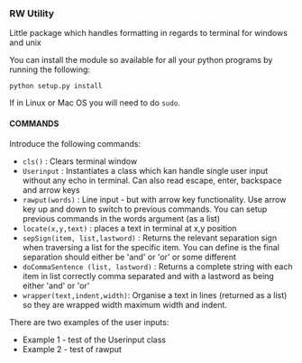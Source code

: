 ### RW Utility ###
Little package which handles formatting in regards to terminal for windows and unix

You can install the module so available for all your python programs by running the following:

`python setup.py install`

If in Linux or Mac OS you will need to do `sudo`.

#### COMMANDS
Introduce the following commands:

 * `cls()` : Clears terminal window
 * `Userinput` : Instantiates a class which kan handle single user input without any echo in terminal. Can also read escape, enter, backspace and arrow keys
 * `rawput(words)` : Line input - but with arrow key functionality. Use arrow key up and down to switch to previous commands. You can setup previous commands in the words argument (as a list)
 * `locate(x,y,text)` : places a text in terminal at x,y position
 * `sepSign(item, list,lastword)` : Returns the relevant separation sign when traversing a list for the specific item. You can define is the final separation should either be 'and' or 'or' or some different
 * `doCommaSentence (list, lastword)` : Returns a complete string with each item in list correctly comma separated and with a lastword as being either 'and' or 'or'  
 * `wrapper(text,indent,width)`: Organise a text in lines (returned as a list) so they are wrapped width maximum width and indent.

There are two examples of the user inputs:

 * Example 1 - test of the Userinput class
 * Example 2 - test of rawput
